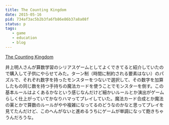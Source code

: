 ```yaml
---
title: The Counting Kingdom
date: 2015-05-16
pid: 734af3ac5b2b3fa6fb86e86b37a8a08f
status: p
tags:
   - game
   - education
   - blog
---
```


[The Counting Kingdom][1]

井上明人さんが算数学習のシリアスゲームとしてよくできてると紹介していたので購入して子供にやらせてみた。ターン制（時間に制約される要素はない）のパズルで、それぞれ数字を持ったモンスターをつないで選択して、その数字を加算したもの同じ数を持つ手持ちの魔法カードを使うことでモンスターを倒す。この基本ルールはよくあるかなという感じなんだけど細かいルールとか演出がゲームらしく仕上がっていてかなりハマってプレイしていた。魔法カード合成とか魔法の薬とかで算数のルールがやや複雑になってるのどうなのかなと思ってプレイを見てたんだけど、このへんがないと進めるうちにゲームが単調になって飽きちゃうんだろうな。

[1]:	http://www.countingkingdomgame.com/
